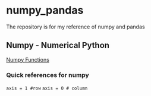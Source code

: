 # numpy_pandas
The repository is for my reference of numpy and pandas

## Numpy - Numerical Python

[Numpy Functions](numpy_index.md)

### Quick references for numpy

`axis = 1 #row`
`axis = 0 # column`